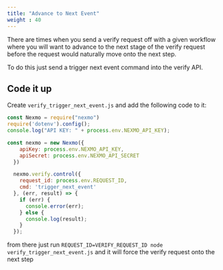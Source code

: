 ```yaml
---
title: "Advance to Next Event"
weight : 40
---
```


There are times when you send a verify request off with a given workflow where you will want to advance to the next stage of the verify request before the request would naturally move onto the next step.

To do this just send a trigger next event command into the verify API.

## Code it up

Create `verify_trigger_next_event.js` and add the following code to it:

```js
const Nexmo = require("nexmo")
require('dotenv').config();
console.log("API KEY: " + process.env.NEXMO_API_KEY);

const nexmo = new Nexmo({
    apiKey: process.env.NEXMO_API_KEY,
    apiSecret: process.env.NEXMO_API_SECRET
  })

  nexmo.verify.control({
    request_id: process.env.REQUEST_ID,
    cmd: 'trigger_next_event'
  }, (err, result) => {
    if (err) {
      console.error(err);
    } else {
      console.log(result);
    }
  });
```

from there just run `REQUEST_ID=VERIFY_REQUEST_ID node verify_trigger_next_event.js` and it will force the verify request onto the next step